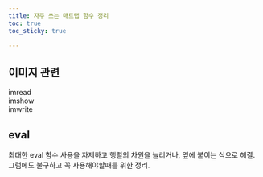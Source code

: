 ```yaml
---
title: 자주 쓰는 매트랩 함수 정리
toc: true
toc_sticky: true

---
```

## 이미지 관련
imread  
imshow  
imwrite  

## eval
최대한 eval 함수 사용을 자제하고 행렬의 차원을 늘리거나, 옆에 붙이는 식으로 해결.  
그럼에도 불구하고 꼭 사용해야할때를 위한 정리.  


